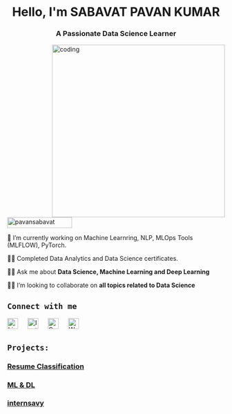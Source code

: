 

<h1 align="center">Hello, I'm SABAVAT PAVAN KUMAR  </h1>

<h3 align="center">A Passionate Data Science Learner</h3>

<img align="right" alt="coding" width="400" src="https://blog.imarticus.org/wp-content/uploads/2020/09/rt.gif">
<p align="left"><img src="https://komarev.com/ghpvc/?username=shanuhalli&label=Profile%20views&color=0e75b6&style=flat" alt="pavansabavat" height="25" width="150" /></p>


🌱 I’m currently working on Machine Learnring, NLP, MLOps Tools (MLFLOW), PyTorch.

👨‍💻 Completed Data Analytics and  Data Science certificates.

🔹💬 Ask me about **Data Science, Machine Learning and Deep Learning**

🔹👯 I’m looking to collaborate on **all topics related to Data Science**

## `Connect with me`
<div>
<p align="left">
<a href="https://www.linkedin.com/in/pa1-330719244/" target="_blank"><img alt="LinkedIn" width="25px" src="https://cdn-icons-png.flaticon.com/512/3536/3536505.png"></a> &emsp;
<a href="https://www.instagram.com/__bat__copter/" target="_blank"><img alt="Instagram" width="25px" src="https://cdn-icons-png.flaticon.com/512/1384/1384063.png"></a> &emsp;
<a href="mailto:sabavatpavan.50@gmail.com" target="_blank"><img alt="Gmail" width="25px" src="https://cdn-icons-png.flaticon.com/512/5968/5968534.png"></a> &emsp;
<a href="https://api.whatsapp.com/send/?phone=%2B917671012166&text&type=phone_number&app_absent=0" target="_blank"><img alt="Whatsapp" width="25px" src="https://cdn-icons-png.flaticon.com/512/5968/5968841.png"></a>
</p>
</div>

## `Projects:`

### [Resume Classification](https://github.com/Pavansabavat/My_portofolio)
### [ML &  DL  ](https://github.com/Pavansabavat/Machine_Learning-Deep_Learning/tree/main/PROJECTS%20%20%20ML/Bankig%20and%20Churn)
### [internsavy  ](https://github.com/Pavansabavat/Internsavy)

<!---
Pavansabavat/Pavansabavat is a ✨ special ✨ repository because its `README.md` (this file) appears on your GitHub profile.
You can click the Preview link to take a look at your changes.
--->
